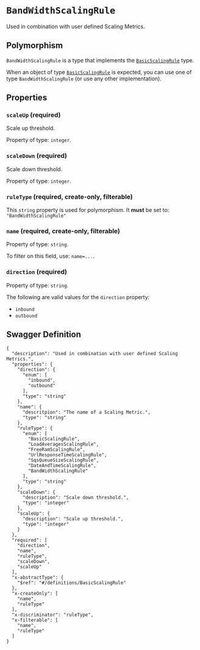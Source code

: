 # `BandWidthScalingRule` #

Used in combination with user defined Scaling Metrics.

## Polymorphism ##

`BandWidthScalingRule` is a type that implements the [`BasicScalingRule`](./../definitions/BasicScalingRule.mkd) type.

When an object of type [`BasicScalingRule`](./../definitions/BasicScalingRule.mkd) is expected, you can use one of type `BandWidthScalingRule`
(or use any other implementation).




## Properties ##

### `scaleUp` (required) ###

Scale up threshold.


Property of type: `integer`.




### `scaleDown` (required) ###

Scale down threshold.


Property of type: `integer`.




### `ruleType` (required, create-only, filterable) ###




This `string` property is used for polymorphism. It **must** be set to: `"BandWidthScalingRule"`


### `name` (required, create-only, filterable) ###




Property of type: `string`.


To filter on this field, use: `name=...`.


### `direction` (required) ###




Property of type: `string`.

 
The following are valid values for the `direction` property:
  + `inbound`
  + `outbound`






## Swagger Definition ##

    {
      "description": "Used in combination with user defined Scaling Metrics.", 
      "properties": {
        "direction": {
          "enum": [
            "inbound", 
            "outbound"
          ], 
          "type": "string"
        }, 
        "name": {
          "descritpion": "The name of a Scaling Metric.", 
          "type": "string"
        }, 
        "ruleType": {
          "enum": [
            "BasicScalingRule", 
            "LoadAveragesScalingRule", 
            "FreeRamScalingRule", 
            "UrlResponseTimeScalingRule", 
            "SqsQueueSizeScalingRule", 
            "DateAndTimeScalingRule", 
            "BandWidthScalingRule"
          ], 
          "type": "string"
        }, 
        "scaleDown": {
          "description": "Scale down threshold.", 
          "type": "integer"
        }, 
        "scaleUp": {
          "description": "Scale up threshold.", 
          "type": "integer"
        }
      }, 
      "required": [
        "direction", 
        "name", 
        "ruleType", 
        "scaleDown", 
        "scaleUp"
      ], 
      "x-abstractType": {
        "$ref": "#/definitions/BasicScalingRule"
      }, 
      "x-createOnly": [
        "name", 
        "ruleType"
      ], 
      "x-discriminator": "ruleType", 
      "x-filterable": [
        "name", 
        "ruleType"
      ]
    }
